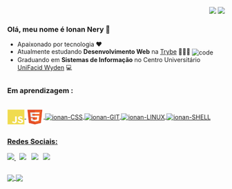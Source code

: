 <p align="right">
<img src="https://komarev.com/ghpvc/?username=ionannery&style=plastic&label=Views"><img>
<img src="https://badges.pufler.dev/visits/ionannery/ionannery?color=black&logo=github" />
</p>

### Olá, meu nome é Ionan Nery 👋

- Apaixonado por tecnologia ❤️
- Atualmente estudando **Desenvolvimento Web** na [Trybe](https://www.betrybe.com/) 👨🏻‍💻 <img width="18" align="center" alt="code" src="https://icongr.am/octicons/code.svg?size=25&color=ffffff">
- Graduando em **Sistemas de Informação** no Centro Universitário [UniFacid Wyden](https://www.wyden.com.br/unifacid) 💻

##

### Em aprendizagem :
<div style="display: inline_block"><br>
  <a href="https://github.com/ionannery">
    <img align="center" alt="ionan-JS" height="35" width="40" src="https://raw.githubusercontent.com/devicons/devicon/master/icons/javascript/javascript-plain.svg">
    <img align="center" alt="ionan-HTML" height="35" width="40"  src="https://raw.githubusercontent.com/devicons/devicon/master/icons/html5/html5-original.svg">
    <img align="center" alt="ionan-CSS" height="35" width="40"  src="https://cdn.jsdelivr.net/gh/devicons/devicon/icons/css3/css3-original.svg">
    <img align="center" alt="ionan-GIT" height="35" widht="40" src="https://icongr.am/devicon/git-original.svg?size=128&color=currentColor"/>
    <img align="center" alt="ionan-LINUX" height="35" width="40" src="https://icongr.am/devicon/linux-original.svg?size=128&color=000000">
    <img align="center" alt="ionan-SHELL" height="35" width="40" src="https://cdn.jsdelivr.net/gh/devicons/devicon/icons/bash/bash-plain.svg">
</div>

## 

### Redes Sociais:

<div>
  <a href = "mailto:ionan16@hotmail.com"><img src="https://img.shields.io/badge/ProtonMail-8B89CC?style=for-the-badge&logo=protonmail&logoColor=white" target="_blank"> </a>  &nbsp;
  <a href = "https://www.facebook.com/ionan.nery.1/"><img src="https://img.shields.io/badge/Facebook-1877F2?style=for-the-badge&logo=facebook&logoColor=white" target="_blank"></a> &nbsp;
  <a href = "https://www.instagram.com/ionannery/"><img src="https://img.shields.io/badge/Instagram-E4405F?style=for-the-badge&logo=instagram&logoColor=white" target="_blank"></a> &nbsp;
  <a href = "https://www.linkedin.com/in/ionannery/"><img src="https://img.shields.io/badge/LinkedIn-0077B5?style=for-the-badge&logo=linkedin&logoColor=white" target="_blank">
</div>
  
  ##

<a href="https://github.com/ionannery">
  <img align="center" src="https://github-readme-stats.vercel.app/api?username=ionannery&show_icons=true&theme=dark" height="180em" />
</a>
<a href="https://github.com/anuraghazra/convoychat">
  <img align="center" src="https://github-readme-stats.vercel.app/api/top-langs/?username=ionannery&layout=compact&theme=dark" height="180em" />
</a>

